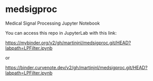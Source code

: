 # medsigproc
Medical Signal Processing Jupyter Notebook

You can access this repo in JupyterLab with this link:

https://mybinder.org/v2/gh/martinjnl/medsigproc.git/HEAD?labpath=LPFilter.ipynb

or

https://binder.curvenote.dev/v2/gh/martinjnl/medsigproc.git/HEAD?labpath=LPFilter.ipynb
